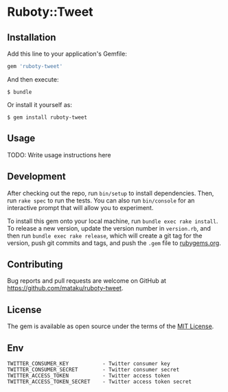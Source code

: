 # Ruboty::Tweet

## Installation

Add this line to your application's Gemfile:

```ruby
gem 'ruboty-tweet'
```

And then execute:

    $ bundle

Or install it yourself as:

    $ gem install ruboty-tweet

## Usage

TODO: Write usage instructions here

## Development

After checking out the repo, run `bin/setup` to install dependencies. Then, run `rake spec` to run the tests. You can also run `bin/console` for an interactive prompt that will allow you to experiment.

To install this gem onto your local machine, run `bundle exec rake install`. To release a new version, update the version number in `version.rb`, and then run `bundle exec rake release`, which will create a git tag for the version, push git commits and tags, and push the `.gem` file to [rubygems.org](https://rubygems.org).

## Contributing

Bug reports and pull requests are welcome on GitHub at https://github.com/mataku/ruboty-tweet.

## License

The gem is available as open source under the terms of the [MIT License](http://opensource.org/licenses/MIT).

## Env

```
TWITTER_CONSUMER_KEY           - Twitter consumer key
TWITTER_CONSUMER_SECRET        - Twitter consumer secret
TWITTER_ACCESS_TOKEN           - Twitter access token
TWITTER_ACCESS_TOKEN_SECRET    - Twitter access token secret
```
